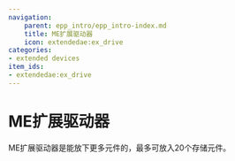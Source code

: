 ```yaml
---
navigation:
    parent: epp_intro/epp_intro-index.md
    title: ME扩展驱动器
    icon: extendedae:ex_drive
categories:
- extended devices
item_ids:
- extendedae:ex_drive
---
```


# ME扩展驱动器

<Row gap="20">
<BlockImage id="extendedae:ex_drive" scale="8"></BlockImage>
</Row>

ME扩展驱动器是能放下更多元件的<ItemLink id="ae2:drive" />，最多可放入20个存储元件。
